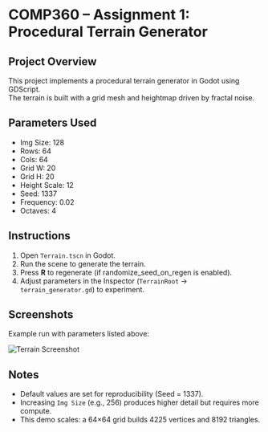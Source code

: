 ﻿# COMP360 – Assignment 1: Procedural Terrain Generator

## Project Overview
This project implements a procedural terrain generator in Godot using GDScript.  
The terrain is built with a grid mesh and heightmap driven by fractal noise.

## Parameters Used
- Img Size: 128  
- Rows: 64  
- Cols: 64  
- Grid W: 20  
- Grid H: 20  
- Height Scale: 12  
- Seed: 1337  
- Frequency: 0.02  
- Octaves: 4  

## Instructions
1. Open `Terrain.tscn` in Godot.  
2. Run the scene to generate the terrain.  
3. Press **R** to regenerate (if randomize_seed_on_regen is enabled).  
4. Adjust parameters in the Inspector (`TerrainRoot` → `terrain_generator.gd`) to experiment.

## Screenshots
Example run with parameters listed above:

![Terrain Screenshot](screenshot1.png)

## Notes
- Default values are set for reproducibility (Seed = 1337).  
- Increasing `Img Size` (e.g., 256) produces higher detail but requires more compute.  
- This demo scales: a 64×64 grid builds 4225 vertices and 8192 triangles.
